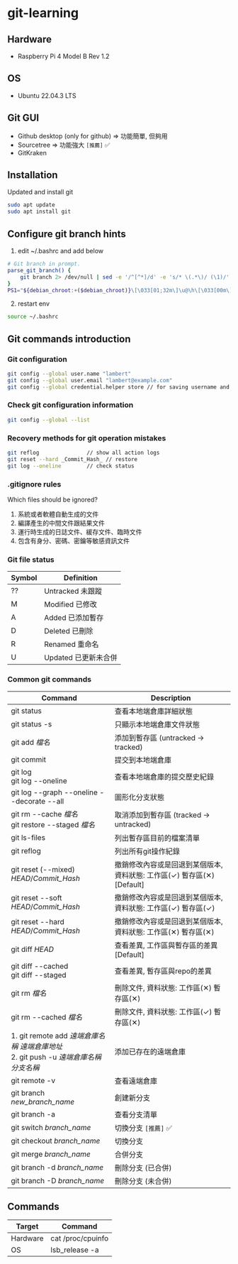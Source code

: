 # git-learning
## Hardware
- Raspberry Pi 4 Model B Rev 1.2


## OS
- Ubuntu 22.04.3 LTS


## Git GUI
- Github desktop (only for github) => 功能簡單, 但夠用
- Sourcetree => 功能強大  `[推薦]` &#x2705;
- GitKraken


## Installation
Updated and install git
```sh
sudo apt update
sudo apt install git
```


## Configure git branch hints
1. edit ~/.bashrc and add below
```sh
# Git branch in prompt.
parse_git_branch() {
    git branch 2> /dev/null | sed -e '/^[^*]/d' -e 's/* \(.*\)/ (\1)/'
}
PS1="${debian_chroot:+($debian_chroot)}\[\033[01;32m\]\u@\h\[\033[00m\]:\[\033[01;34m\]\w\[\033[31m\]\$(parse_git_branch)\[\033[00m\] $ "
```
2. restart env
```sh
source ~/.bashrc
```


## Git commands introduction
### Git configuration
```sh
git config --global user.name "lambert"
git config --global user.email "lambert@example.com"
git config --global credential.helper store // for saving username and password to avoid input per every time
```

### Check git configuration information
```sh
git config --global --list
```

### Recovery methods for git operation mistakes
```sh
git reflog               // show all action logs
git reset --hard _Commit_Hash_ // restore
git log --oneline        // check status
```

### .gitignore rules
Which files should be ignored?
1. 系統或者軟體自動生成的文件
2. 編譯產生的中間文件跟結果文件
3. 運行時生成的日誌文件、緩存文件、臨時文件
4. 包含有身分、密碼、密鑰等敏感資訊文件


### Git file status
| Symbol | Definition |
| ------ | ------ |
| ?? | Untracked 未跟蹤 |
| M  | Modified 已修改|
| A  | Added 已添加暫存|
| D  | Deleted 已刪除|
| R  | Renamed 重命名|
| U  | Updated 已更新未合併|


### Common git commands
| Command | Description |
| ------ | ------ |
| git status | 查看本地端倉庫詳細狀態 |
| git status -s | 只顯示本地端倉庫文件狀態 |
| git add _檔名_ | 添加到暫存區 (untracked -> tracked) |
| git commit | 提交到本地端倉庫 |
| git log <br> git log --oneline | 查看本地端倉庫的提交歷史紀錄|
| git log --graph --oneline --decorate --all | 圖形化分支狀態 |
| git rm --cache _檔名_ <br> git restore --staged _檔名_ | 取消添加到暫存區 (tracked -> untracked) |
| git ls-files | 列出暫存區目前的檔案清單 |
| git reflog | 列出所有git操作紀錄 |
| git reset (--mixed) _HEAD_/_Commit_Hash_  | 撤銷修改內容或是回退到某個版本, 資料狀態: 工作區(✓) 暫存區(✕)  [Default] |
| git reset --soft _HEAD_/_Commit_Hash_ | 撤銷修改內容或是回退到某個版本, 資料狀態: 工作區(✓) 暫存區(✓) |
| git reset --hard _HEAD_/_Commit_Hash_ | 撤銷修改內容或是回退到某個版本, 資料狀態: 工作區(✕) 暫存區(✕) |
| git diff _HEAD_ | 查看差異, 工作區與暫存區的差異 [Default] |
| git diff --cached <br> git diff --staged | 查看差異, 暫存區與repo的差異 |
| git rm _檔名_ | 刪除文件, 資料狀態: 工作區(✕) 暫存區(✕) |
| git rm --cached _檔名_ | 刪除文件, 資料狀態: 工作區(✓) 暫存區(✕) |
| 1. git remote add _遠端倉庫名稱_ _遠端倉庫地址_ <br> 2. git push -u _遠端倉庫名稱_ _分支名稱_ | 添加已存在的遠端倉庫 |
| git remote -v | 查看遠端倉庫 |
| git branch _new_branch_name_ | 創建新分支 |
| git branch -a | 查看分支清單 |
| git switch _branch_name_ | 切換分支 `[推薦]` &#x2705; |
| git checkout _branch_name_ | 切換分支 |
| git merge _branch_name_ | 合併分支 |
| git branch -d _branch_name_ | 刪除分支 (已合併) |
| git branch -D _branch_name_ | 刪除分支 (未合併) |



## Commands
| Target | Command |
| ------ | ------ |
| Hardware | cat /proc/cpuinfo |
| OS | lsb_release -a |
